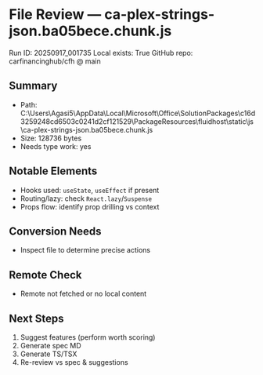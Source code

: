 # File Review — ca-plex-strings-json.ba05bece.chunk.js
Run ID: 20250917_001735
Local exists: True
GitHub repo: carfinancinghub/cfh @ main

## Summary
- Path: C:\Users\Agasi5\AppData\Local\Microsoft\Office\SolutionPackages\c16d3259248cd6503c0241d2cf121529\PackageResources\fluidhost\static\js\ca-plex-strings-json.ba05bece.chunk.js
- Size: 128736 bytes
- Needs type work: yes

## Notable Elements
- Hooks used: `useState`, `useEffect` if present
- Routing/lazy: check `React.lazy`/`Suspense`
- Props flow: identify prop drilling vs context

## Conversion Needs
- Inspect file to determine precise actions

## Remote Check
- Remote not fetched or no local content

## Next Steps
1) Suggest features (perform worth scoring)
2) Generate spec MD
3) Generate TS/TSX
4) Re-review vs spec & suggestions